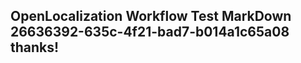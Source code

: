 <properties
ms.topic="hero-topic"
ms.test1="hero-topic"
ms.test2="test"/>

## OpenLocalization Workflow Test MarkDown 26636392-635c-4f21-bad7-b014a1c65a08 thanks!
